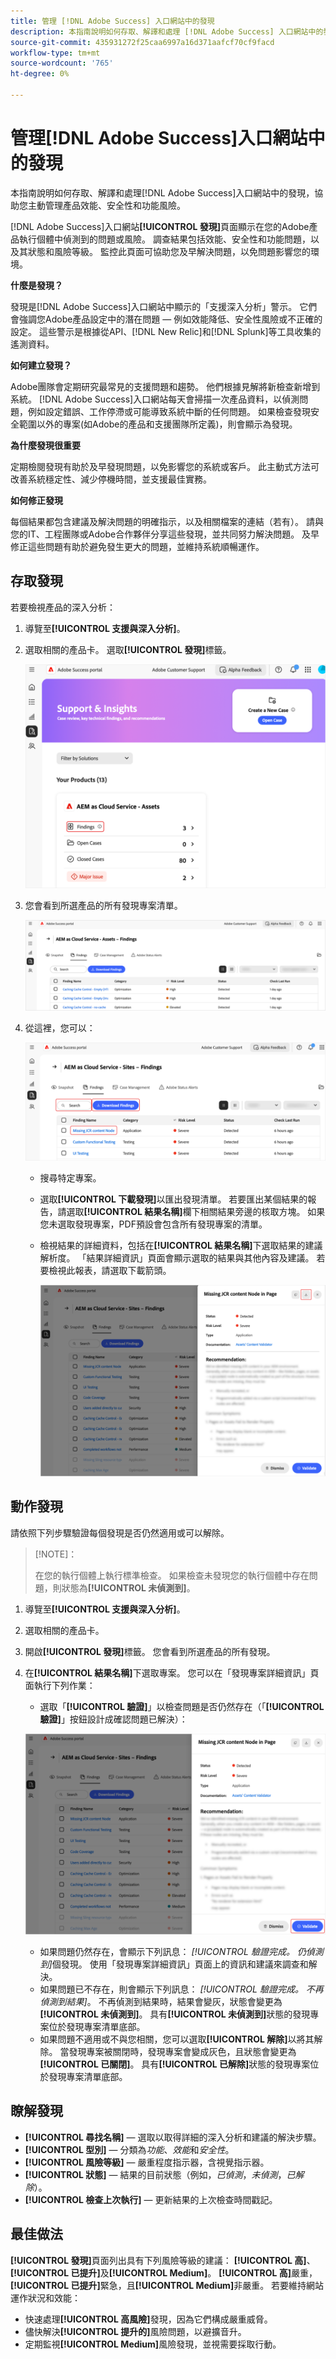```yaml
---
title: 管理 [!DNL Adobe Success] 入口網站中的發現
description: 本指南說明如何存取、解譯和處理 [!DNL Adobe Success] 入口網站中的發現，協助您主動管理產品效能、安全性和功能風險。
source-git-commit: 435931272f25caa6997a16d371aafcf70cf9facd
workflow-type: tm+mt
source-wordcount: '765'
ht-degree: 0%

---
```


# 管理[!DNL Adobe Success]入口網站中的發現

本指南說明如何存取、解譯和處理[!DNL Adobe Success]入口網站中的發現，協助您主動管理產品效能、安全性和功能風險。

[!DNL Adobe Success]入口網站&#x200B;**[!UICONTROL 發現]**&#x200B;頁面顯示在您的Adobe產品執行個體中偵測到的問題或風險。 調查結果包括效能、安全性和功能問題，以及其狀態和風險等級。 監控此頁面可協助您及早解決問題，以免問題影響您的環境。

**什麼是發現？**

發現是[!DNL Adobe Success]入口網站中顯示的「支援深入分析」警示。 它們會強調您Adobe產品設定中的潛在問題 — 例如效能降低、安全性風險或不正確的設定。 這些警示是根據從API、[!DNL New Relic]和[!DNL Splunk]等工具收集的遙測資料。

**如何建立發現？**

Adobe團隊會定期研究最常見的支援問題和趨勢。 他們根據見解將新檢查新增到系統。 [!DNL Adobe Success]入口網站每天會掃描一次產品資料，以偵測問題，例如設定錯誤、工作停滯或可能導致系統中斷的任何問題。 如果檢查發現安全範圍以外的專案(如Adobe的產品和支援團隊所定義)，則會顯示為發現。

**為什麼發現很重要**

定期檢閱發現有助於及早發現問題，以免影響您的系統或客戶。 此主動式方法可改善系統穩定性、減少停機時間，並支援最佳實務。

**如何修正發現**

每個結果都包含建議及解決問題的明確指示，以及相關檔案的連結（若有）。 請與您的IT、工程團隊或Adobe合作夥伴分享這些發現，並共同努力解決問題。 及早修正這些問題有助於避免發生更大的問題，並維持系統順暢運作。


## 存取發現

若要檢視產品的深入分析：

1. 導覽至&#x200B;**[!UICONTROL 支援與深入分析]**。
1. 選取相關的產品卡。 選取&#x200B;**[!UICONTROL 發現]**&#x200B;標籤。

   ![asp-support-inisghts-findations](../../assets/asp-support-inisghts-findings.png)


1. 您會看到所選產品的所有發現專案清單。

   ![adobe-success-portal-finders](../../assets/adobe-success-portal-findings.png)

1. 從這裡，您可以：

   ![adobe-success-portal-download](../../assets/adobe-success-portal-download.png)

   * 搜尋特定專案。
   * 選取&#x200B;**[!UICONTROL 下載發現]**&#x200B;以匯出發現清單。 若要匯出某個結果的報告，請選取&#x200B;**[!UICONTROL 結果名稱]**&#x200B;欄下相關結果旁邊的核取方塊。 如果您未選取發現專案，PDF預設會包含所有發現專案的清單。
   * 檢視結果的詳細資料，包括在&#x200B;**[!UICONTROL 結果名稱]**&#x200B;下選取結果的建議解析度。 「結果詳細資訊」頁面會顯示選取的結果與其他內容及建議。 若要檢視此報表，請選取下載箭頭。


     ![個發現 — 詳細資料](../../assets/findings-details.png)


## 動作發現

請依照下列步驟驗證每個發現是否仍然適用或可以解除。

>[!NOTE]：
>
>在您的執行個體上執行標準檢查。 如果檢查未發現您的執行個體中存在問題，則狀態為&#x200B;**[!UICONTROL 未偵測到]**。

1. 導覽至&#x200B;**[!UICONTROL 支援與深入分析]**。
1. 選取相關的產品卡。
1. 開啟&#x200B;**[!UICONTROL 發現]**&#x200B;標籤。 您會看到所選產品的所有發現。
1. 在&#x200B;**[!UICONTROL 結果名稱]**&#x200B;下選取專案。 您可以在「發現專案詳細資訊」頁面執行下列作業：
   * 選取「**[!UICONTROL 驗證]**」以檢查問題是否仍然存在（「**[!UICONTROL 驗證]**」按鈕設計成確認問題已解決）：

   ![adobe-success-portal-validate](../../assets/adobe-success-portal-validate.png)


   * 如果問題仍然存在，會顯示下列訊息： *[!UICONTROL 驗證完成。 仍偵測到]*&#x200B;個發現。 使用「發現專案詳細資訊」頁面上的資訊和建議來調查和解決。
   * 如果問題已不存在，則會顯示下列訊息： *[!UICONTROL 驗證完成。 不再偵測到結果]*。 不再偵測到結果時，結果會變灰，狀態會變更為&#x200B;**[!UICONTROL 未偵測到]**。 具有&#x200B;**[!UICONTROL 未偵測到]**&#x200B;狀態的發現專案位於發現專案清單底部。
   * 如果問題不適用或不與您相關，您可以選取&#x200B;**[!UICONTROL 解除]**&#x200B;以將其解除。 當發現專案被關閉時，發現專案會變成灰色，且狀態會變更為&#x200B;**[!UICONTROL 已關閉]**。  具有&#x200B;**[!UICONTROL 已解除]**&#x200B;狀態的發現專案位於發現專案清單底部。

## 瞭解發現

* **[!UICONTROL 尋找名稱]** — 選取以取得詳細的深入分析和建議的解決步驟。
* **[!UICONTROL 型別]** — 分類為&#x200B;*功能*、*效能*&#x200B;和&#x200B;*安全性*。
* **[!UICONTROL 風險等級]** — 嚴重程度指示器，含視覺指示器。
* **[!UICONTROL 狀態]** — 結果的目前狀態（例如，*已偵測*，*未偵測*，*已解除*）。
* **[!UICONTROL 檢查上次執行]** — 更新結果的上次檢查時間戳記。


## 最佳做法

**[!UICONTROL 發現]**&#x200B;頁面列出具有下列風險等級的建議： **[!UICONTROL 高]**、**[!UICONTROL 已提升]**&#x200B;及&#x200B;**[!UICONTROL Medium]**。 **[!UICONTROL 高]**&#x200B;嚴重，**[!UICONTROL 已提升]**&#x200B;緊急，且&#x200B;**[!UICONTROL Medium]**&#x200B;非嚴重。 若要維持網站運作狀況和效能：

* 快速處理&#x200B;**[!UICONTROL 高風險]**&#x200B;發現，因為它們構成嚴重威脅。
* 儘快解決&#x200B;**[!UICONTROL 提升的]**&#x200B;風險問題，以避擴音升。
* 定期監視&#x200B;**[!UICONTROL Medium]**&#x200B;風險發現，並視需要採取行動。




